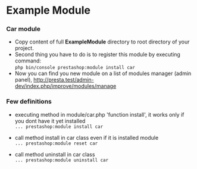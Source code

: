 # Example Module

### Car module

* Copy content of full **ExampleModule** directory to root directory of your project.
* Second thing you have to do is to register this module by executing command:\
`php bin/console prestashop:module install car`
* Now you can find you new module on a list of modules manager (admin panel), http://presta.test/admin-dev/index.php/improve/modules/manage
### Few definitions
* executing method in module/car.php 'function install', it works only if you dont have it yet installed\
 `... prestashop:module install car`

* call method install in car class even if it is installed module\
 `... prestashop:module reset car`

* call method uninstall in car class\
`... prestashop:module uninstall car`
